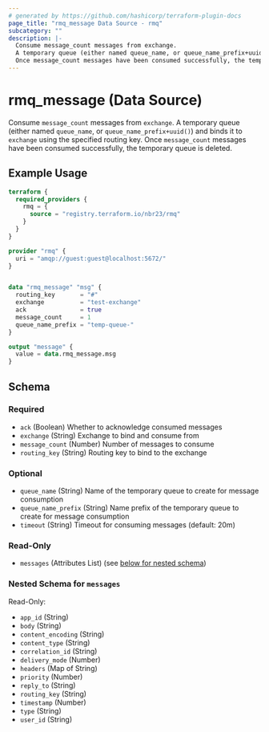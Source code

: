 ```yaml
---
# generated by https://github.com/hashicorp/terraform-plugin-docs
page_title: "rmq_message Data Source - rmq"
subcategory: ""
description: |-
  Consume message_count messages from exchange.
  A temporary queue (either named queue_name, or queue_name_prefix+uuid()) and binds it to exchange using the specified routing key.
  Once message_count messages have been consumed successfully, the temporary queue is deleted.
---
```


# rmq_message (Data Source)

Consume `message_count` messages from `exchange`.
A temporary queue (either named `queue_name`, or `queue_name_prefix+uuid()`) and binds it to `exchange` using the specified routing key.
Once `message_count` messages have been consumed successfully, the temporary queue is deleted.

## Example Usage

```terraform
terraform {
  required_providers {
    rmq = {
      source = "registry.terraform.io/nbr23/rmq"
    }
  }
}

provider "rmq" {
  uri = "amqp://guest:guest@localhost:5672/"
}


data "rmq_message" "msg" {
  routing_key       = "#"
  exchange          = "test-exchange"
  ack               = true
  message_count     = 1
  queue_name_prefix = "temp-queue-"
}

output "message" {
  value = data.rmq_message.msg
}
```

<!-- schema generated by tfplugindocs -->
## Schema

### Required

- `ack` (Boolean) Whether to acknowledge consumed messages
- `exchange` (String) Exchange to bind and consume from
- `message_count` (Number) Number of messages to consume
- `routing_key` (String) Routing key to bind to the exchange

### Optional

- `queue_name` (String) Name of the temporary queue to create for message consumption
- `queue_name_prefix` (String) Name prefix of the temporary queue to create for message consumption
- `timeout` (String) Timeout for consuming messages (default: 20m)

### Read-Only

- `messages` (Attributes List) (see [below for nested schema](#nestedatt--messages))

<a id="nestedatt--messages"></a>
### Nested Schema for `messages`

Read-Only:

- `app_id` (String)
- `body` (String)
- `content_encoding` (String)
- `content_type` (String)
- `correlation_id` (String)
- `delivery_mode` (Number)
- `headers` (Map of String)
- `priority` (Number)
- `reply_to` (String)
- `routing_key` (String)
- `timestamp` (Number)
- `type` (String)
- `user_id` (String)
